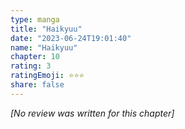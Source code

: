 ```yaml
---
type: manga
title: "Haikyuu"
date: "2023-06-24T19:01:40"
name: "Haikyuu"
chapter: 10
rating: 3
ratingEmoji: ⭐️⭐️⭐️
share: false
---
```


_[No review was written for this chapter]_
